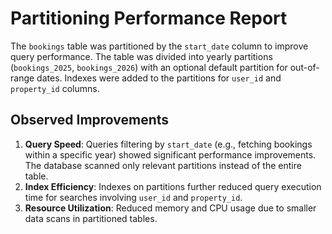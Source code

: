 # Partitioning Performance Report
The `bookings` table was partitioned by the `start_date` column to improve query performance. The table was divided into yearly partitions (`bookings_2025`, `bookings_2026`) with an optional default partition for out-of-range dates. Indexes were added to the partitions for `user_id` and `property_id` columns.

## Observed Improvements
1. **Query Speed**: Queries filtering by `start_date` (e.g., fetching bookings within a specific year) showed significant performance improvements. The database scanned only relevant partitions instead of the entire table.
2. **Index Efficiency**: Indexes on partitions further reduced query execution time for searches involving `user_id` and `property_id`.
3. **Resource Utilization**: Reduced memory and CPU usage due to smaller data scans in partitioned tables.
 